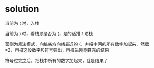 # solution

当前为 ( 时，入栈

当前为 ) 时，看栈顶是否为 (，是的话推 1 进栈

否则为乘法模式，向栈底方向找最近的 (，并把中间的所有数字加起来，然后 *2，再把这段数字和符号弹出，再推进刚刚算完的结果

符号过完之后，把栈中所有的数字加起来，就是结果了
